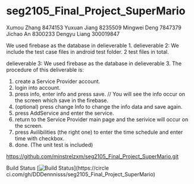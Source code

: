 # seg2105_Final_Project_SuperMario

Xumou Zhang 8474153
Yuxuan Jiang 8235509
Mingwei Deng 7847379
Jichao An 8300233
Dengyu Liang 300019847

We used firebase as the database in delieverable 1.
delieverable 2:
We include the test case files in android test folder. 
2 test files in total.

delieverable 3: 
We used firebase as the database in delieverable 3.
The procedure of this deliverable is:
1. create a Service Provider account.
2. login into account.
3. press info, enter info and press save. // You will see the info occur on the screen which save in the firebase.
4. (optional) press change Info to change the info data and save again.
5. press AddService and enter the service.
6. return to the Service Provider main page and the serivice will occur on the screen.
7. press Avilibilities (the right one) to enter the time schedule and enter time with checkbox.
8. done. (The unit test is included)

https://github.com/minstrelzxm/seg2105_Final_Project_SuperMario.git

Build Status
[![Build
Status](https://circleci.com/gh/DDDennnisss/seg2105_Final_Project_SuperMario.png?branch=master)](https://circle
ci.com/gh/DDDennnisss/seg2105_Final_Project_SuperMario)